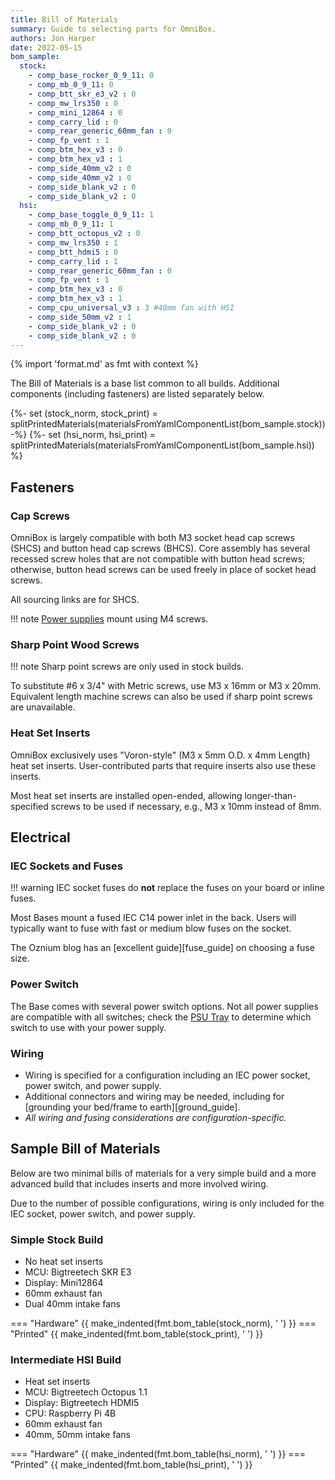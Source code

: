```yaml
---
title: Bill of Materials
summary: Guide to selecting parts for OmniBox.
authors: Jon Harper
date: 2022-05-15
bom_sample:
  stock: 
    - comp_base_rocker_0_9_11: 0
    - comp_mb_0_9_11: 0
    - comp_btt_skr_e3_v2 : 0
    - comp_mw_lrs350 : 0
    - comp_mini_12864 : 0
    - comp_carry_lid : 0
    - comp_rear_generic_60mm_fan : 0
    - comp_fp_vent : 1
    - comp_btm_hex_v3 : 0
    - comp_btm_hex_v3 : 1
    - comp_side_40mm_v2 : 0
    - comp_side_40mm_v2 : 0
    - comp_side_blank_v2 : 0
    - comp_side_blank_v2 : 0
  hsi:
    - comp_base_toggle_0_9_11: 1
    - comp_mb_0_9_11: 1
    - comp_btt_octopus_v2 : 0
    - comp_mw_lrs350 : 1
    - comp_btt_hdmi5 : 0
    - comp_carry_lid : 1
    - comp_rear_generic_60mm_fan : 0
    - comp_fp_vent : 1
    - comp_btm_hex_v3 : 0
    - comp_btm_hex_v3 : 1
    - comp_cpu_universal_v3 : 3 #40mm fan with HSI
    - comp_side_50mm_v2 : 1
    - comp_side_blank_v2 : 0
    - comp_side_blank_v2 : 0
---
```


{% import 'format.md' as fmt with context %}

The Bill of Materials is a base list common to all builds. Additional components (including fasteners) are listed separately below.

{%- set (stock_norm, stock_print) = splitPrintedMaterials(materialsFromYamlComponentList(bom_sample.stock)) -%}
{%- set (hsi_norm, hsi_print) = splitPrintedMaterials(materialsFromYamlComponentList(bom_sample.hsi)) %}
    
## Fasteners

### Cap Screws

OmniBox is largely compatible with both M3 socket head cap screws (SHCS) and button head cap screws (BHCS). Core assembly
has several recessed screw holes that are not compatible with button head screws; otherwise, button head screws can be used
freely in place of socket head screws.

All sourcing links are for SHCS.

!!! note
    [Power supplies](#psu-trays) mount using M4 screws.

### Sharp Point Wood Screws

!!! note 
    Sharp point screws are only used in stock builds.

To substitute #6 x 3/4" with Metric screws, use M3 x 16mm or M3 x 20mm. Equivalent length machine screws can also be used if sharp point screws are unavailable.

### Heat Set Inserts

OmniBox exclusively uses "Voron-style" (M3 x 5mm O.D. x 4mm Length) heat set inserts. User-contributed parts that require inserts also use these inserts.

Most heat set inserts are installed open-ended, allowing longer-than-specified screws to be used if necessary, e.g., M3 x 10mm instead of 8mm.

## Electrical

### IEC Sockets and Fuses
!!! warning
    IEC socket fuses do **not** replace the fuses on your board or inline fuses.

Most Bases mount a fused IEC C14 power inlet in the back. Users will typically want to fuse with fast or medium blow
fuses on the socket. 

The Oznium blog has an [excellent guide][fuse_guide] on choosing a fuse size.

### Power Switch

The Base comes with several power switch options. Not all power supplies are compatible with all switches; check the
[PSU Tray][psu] to determine which switch to use with your power supply.

### Wiring

- Wiring is specified for a configuration including an IEC power socket, power switch, and power supply.
- Additional connectors and wiring may be needed, including for [grounding your bed/frame to earth][ground_guide].
- *All wiring and fusing considerations are configuration-specific.*

## Sample Bill of Materials

Below are two minimal bills of materials for a very simple build and a more advanced build that includes inserts and
more involved wiring.

Due to the number of possible configurations, wiring is only included for the IEC socket, power switch, and power supply.

### Simple Stock Build

- No heat set inserts
- MCU: Bigtreetech SKR E3
- Display: Mini12864
- 60mm exhaust fan
- Dual 40mm intake fans

=== "Hardware"
{{ make_indented(fmt.bom_table(stock_norm), '    ') }}
=== "Printed"
{{ make_indented(fmt.bom_table(stock_print), '    ') }}

### Intermediate HSI Build

- Heat set inserts
- MCU: Bigtreetech Octopus 1.1
- Display: Bigtreetech HDMI5
- CPU: Raspberry Pi 4B
- 60mm exhaust fan
- 40mm, 50mm intake fans

=== "Hardware"
{{ make_indented(fmt.bom_table(hsi_norm), '    ') }}
=== "Printed"
{{ make_indented(fmt.bom_table(hsi_print), '    ') }}

[support]:          support/index.md    "Overview of supported parts"
[mcu]:              support/mcu.md      "List of supported MCUs"
[psu]:              support/psu.md      "List of supported power supplies"
[display]:          support/display.md  "List of supported Displays"
[support_cpu]:      support/cpu.md      "List of supported SoC CPUs"
[lower_bay]:        support/lower_bay.md "List of supported lower bay components"
[panel_mount]:      support/panel_mounts.md "Panel mount overview"
[assembly]:         assembly/index.md   "Assembly documentation"
